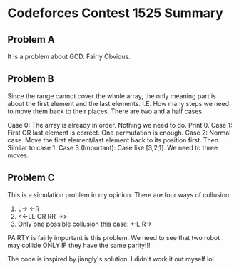 # Codeforces Contest 1525 Summary

## Problem A
It is a problem about GCD. Fairly Obvious.

## Problem B
Since the range cannot cover the whole array, the only meaning part is about
the first element and the last elements. I.E. How many steps we need to move
them back to their places. There are two and a half cases.

Case 0: The array is already in order. Nothing we need to do. Print 0.
Case 1: First OR last element is correct. One permutation is enough.
Case 2: Normal case. Move the first element/last element back to its position first.
Then. Similar to case 1.
Case 3 (Important): Case like \[3,2,1\]. We need to three moves.


## Problem C
This is a simulation problem in my opinion.
There are four ways of collusion
1. L-> <-R
2. <<-LL OR RR ->>
3. Only one possible collusion this case: <-L R->

PAIRTY is fairly important is this problem. We need to see that two robot may
collide ONLY IF they have the same parity!!!

The code is inspired by jiangly's solution. I didn't work it out myself lol.